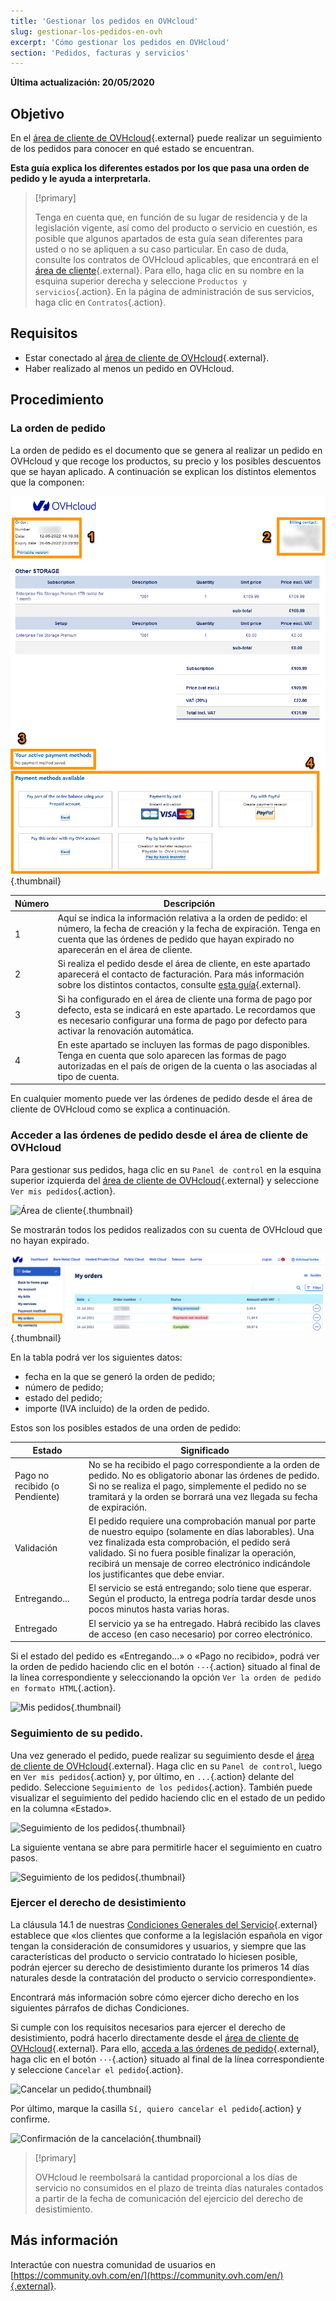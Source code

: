 ```yaml
---
title: 'Gestionar los pedidos en OVHcloud'
slug: gestionar-los-pedidos-en-ovh
excerpt: 'Cómo gestionar los pedidos en OVHcloud'
section: 'Pedidos, facturas y servicios'
---
```


**Última actualización: 20/05/2020**

## Objetivo

En el [área de cliente de OVHcloud](https://www.ovh.com/auth/?action=gotomanager&from=https://www.ovh.es/&ovhSubsidiary=es){.external} puede realizar un seguimiento de los pedidos para conocer en qué estado se encuentran.

**Esta guía explica los diferentes estados por los que pasa una orden de pedido y le ayuda a interpretarla.**

> [!primary]
>
> Tenga en cuenta que, en función de su lugar de residencia y de la legislación vigente, así como del producto o servicio en cuestión, es posible que algunos apartados de esta guía sean diferentes para usted o no se apliquen a su caso particular. En caso de duda, consulte los contratos de OVHcloud aplicables, que encontrará en el [área de cliente](https://www.ovh.com/auth/?action=gotomanager&from=https://www.ovh.es/&ovhSubsidiary=es){.external}. Para ello, haga clic en su nombre en la esquina superior derecha y seleccione `Productos y servicios`{.action}. En la página de administración de sus servicios, haga clic en `Contratos`{.action}.
>

## Requisitos

- Estar conectado al [área de cliente de OVHcloud](https://www.ovh.com/auth/?action=gotomanager&from=https://www.ovh.es/&ovhSubsidiary=es){.external}.
- Haber realizado al menos un pedido en OVHcloud.


##  Procedimiento

### La orden de pedido

La orden de pedido es el documento que se genera al realizar un pedido en OVHcloud y que recoge los productos, su precio y los posibles descuentos que se hayan aplicado. A continuación se explican los distintos elementos que la componen:

![Orden de pedido de OVHcloud](images/order01.png){.thumbnail}

|Número|Descripción|
|---|---|
|1|Aquí se indica la información relativa a la orden de pedido: el número, la fecha de creación y la fecha de expiración. Tenga en cuenta que las órdenes de pedido que hayan expirado no aparecerán en el área de cliente.|
|2|Si realiza el pedido desde el área de cliente, en este apartado aparecerá el contacto de facturación. Para más información sobre los distintos contactos, consulte [esta guía](../../customer/gestion-de-los-contactos/){.external}.|
|3|Si ha configurado en el área de cliente una forma de pago por defecto, esta se indicará en este apartado. Le recordamos que es necesario configurar una forma de pago por defecto para activar la renovación automática.|
|4|En este apartado se incluyen las formas de pago disponibles. Tenga en cuenta que solo aparecen las formas de pago autorizadas en el país de origen de la cuenta o las asociadas al tipo de cuenta.|


En cualquier momento puede ver las órdenes de pedido desde el área de cliente de OVHcloud como se explica a continuación.


### Acceder a las órdenes de pedido desde el área de cliente de OVHcloud

Para gestionar sus pedidos, haga clic en su `Panel de control` en la esquina superior izquierda del [área de cliente de OVHcloud](https://www.ovh.com/auth/?action=gotomanager&from=https://www.ovh.es/&ovhSubsidiary=es){.external} y seleccione `Ver mis pedidos`{.action}.

![Área de cliente](images/huborders.png){.thumbnail}

Se mostrarán todos los pedidos realizados con su cuenta de OVHcloud que no hayan expirado.

![Mis pedidos](images/order03.png){.thumbnail} 


En la tabla podrá ver los siguientes datos:

- fecha en la que se generó la orden de pedido;
- número de pedido;
- estado del pedido;
- importe (IVA incluido) de la orden de pedido.

Estos son los posibles estados de una orden de pedido:

|Estado|Significado|
|---|---|
|Pago no recibido (o Pendiente)|No se ha recibido el pago correspondiente a la orden de pedido. No es obligatorio abonar las órdenes de pedido. Si no se realiza el pago, simplemente el pedido no se tramitará y la orden se borrará una vez llegada su fecha de expiración.|
|Validación|El pedido requiere una comprobación manual por parte de nuestro equipo (solamente en días laborables). Una vez finalizada esta comprobación, el pedido será validado. Si no fuera posible finalizar la operación, recibirá un mensaje de correo electrónico indicándole los justificantes que debe enviar.|
|Entregando...|El servicio se está entregando; solo tiene que esperar. Según el producto, la entrega podría tardar desde unos pocos minutos hasta varias horas.|
|Entregado|El servicio ya se ha entregado. Habrá recibido las claves de acceso (en caso necesario) por correo electrónico.|

Si el estado del pedido es «Entregando...» o «Pago no recibido», podrá ver la orden de pedido haciendo clic en el botón `···`{.action} situado al final de la línea correspondiente y seleccionando la opción `Ver la orden de pedido en formato HTML`{.action}.

![Mis pedidos](images/order04.png){.thumbnail} 

### Seguimiento de su pedido.

Una vez generado el pedido, puede realizar su seguimiento desde el [área de cliente de OVHcloud](https://www.ovh.com/auth/?action=gotomanager&from=https://www.ovh.es/&ovhSubsidiary=es){.external}. Haga clic en su `Panel de control`, luego en `Ver mis pedidos`{.action} y, por último, en `...`{.action} delante del pedido. Seleccione `Seguimiento de los pedidos`{.action}. También puede visualizar el seguimiento del pedido haciendo clic en el estado de un pedido en la columna «Estado».

![Seguimiento de los pedidos](images/order05b.png){.thumbnail}

La siguiente ventana se abre para permitirle hacer el seguimiento en cuatro pasos. 

![Seguimiento de los pedidos](images/order06.png){.thumbnail}

### Ejercer el derecho de desistimiento

La cláusula 14.1 de nuestras [Condiciones Generales del Servicio](https://www.ovh.es/soporte/documentos_legales/CondicionesGeneralesServicio.pdf){.external} establece que «los clientes que conforme a la legislación española en vigor tengan la consideración de consumidores y usuarios, y siempre que las características del producto o servicio contratado lo hiciesen posible, podrán ejercer su derecho de desistimiento durante los primeros 14 días naturales desde la contratación del producto o servicio correspondiente».

Encontrará más información sobre cómo ejercer dicho derecho en los siguientes párrafos de dichas Condiciones.

Si cumple con los requisitos necesarios para ejercer el derecho de desistimiento, podrá hacerlo directamente desde el [área de cliente de OVHcloud](https://www.ovh.com/auth/?action=gotomanager&from=https://www.ovh.es/&ovhSubsidiary=es){.external}. Para ello, [acceda a las órdenes de pedido](./#acceder-a-las-ordenes-de-pedido-desde-el-area-de-cliente-de-ovhcloud){.external}, haga clic en el botón `···`{.action} situado al final de la línea correspondiente y seleccione `Cancelar el pedido`{.action}.

![Cancelar un pedido](images/cancelorder1.png){.thumbnail}

Por último, marque la casilla `Sí, quiero cancelar el pedido`{.action} y confirme.

![Confirmación de la cancelación](images/cancelorder2.png){.thumbnail}


> [!primary]
>
> OVHcloud le reembolsará la cantidad proporcional a los días de servicio no consumidos en el plazo de treinta días naturales contados a partir de la fecha de comunicación del ejercicio del derecho de desistimiento.
>


## Más información

Interactúe con nuestra comunidad de usuarios en [https://community.ovh.com/en/](https://community.ovh.com/en/){.external}.